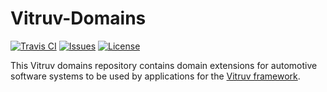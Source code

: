 # Vitruv-Domains

[![Travis CI](https://img.shields.io/travis/vitruv-tools/Vitruv-Domains-AutomotiveSoftwareSystems.svg)](https://travis-ci.org/vitruv-tools/Vitruv-Domains-AutomotiveSoftwareSystems)
[![Issues](https://img.shields.io/github/issues/vitruv-tools/Vitruv-Domains-AutomotiveSoftwareSystems.svg)](https://github.com/vitruv-tools/Vitruv-Domains-AutomotiveSoftwareSystems/issues)
[![License](https://img.shields.io/github/license/vitruv-tools/Vitruv-Domains-AutomotiveSoftwareSystems.svg)](https://raw.githubusercontent.com/vitruv-tools/Vitruv-Domains-AutomotiveSoftwareSystems/master/LICENSE)

This Vitruv domains repository contains domain extensions for automotive software systems to be used by applications for the [Vitruv framework](https://github.com/vitruv-tools/Vitruv/).

